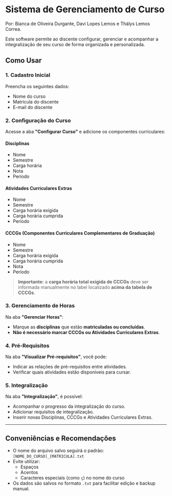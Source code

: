 # Sistema de Gerenciamento de Curso

Por: Bianca de Oliveira Durgante, Davi Lopes Lemos e Thálys Lemos Correa.

Este software permite ao discente configurar, gerenciar e acompanhar a integralização de seu curso de forma organizada e personalizada.

## Como Usar

### 1. Cadastro Inicial
Preencha os seguintes dados:
- Nome do curso
- Matrícula do discente
- E-mail do discente

### 2. Configuração do Curso
Acesse a aba **"Configurar Curso"** e adicione os componentes curriculares:

#### Disciplinas
- Nome
- Semestre
- Carga horária
- Nota
- Período

#### Atividades Curriculares Extras
- Nome
- Semestre
- Carga horária exigida
- Carga horária cumprida
- Período

#### CCCGs (Componentes Curriculares Complementares de Graduação)
- Nome
- Semestre
- Carga horária exigida
- Carga horária cumprida
- Nota
- Período

> **Importante:** a **carga horária total exigida de CCCGs** deve ser informada manualmente no label localizado **acima da tabela de CCCGs**.

### 3. Gerenciamento de Horas
Na aba **"Gerenciar Horas"**:
- Marque as **disciplinas** que estão **matriculadas ou concluídas**.
- **Não é necessário marcar CCCGs ou Atividades Curriculares Extras**.

### 4. Pré-Requisitos
Na aba **"Visualizar Pré-requisitos"**, você pode:
- Indicar as relações de pré-requisitos entre atividades.
- Verificar quais atividades estão disponíveis para cursar.

### 5. Integralização
Na aba **"Integralização"**, é possível:
- Acompanhar o progresso da integralização do curso.
- Adicionar requisitos de integralização.
- Inserir novas Disciplinas, CCCGs e Atividades Curriculares Extras.

---

## Conveniências e Recomendações

- O nome do arquivo salvo seguirá o padrão: `[NOME_DO_CURSO]_[MATRICULA].txt`
- Evite utilizar:
  - Espaços
  - Acentos
  - Caracteres especiais (como `ç`) no nome do curso
- Os dados são salvos no formato `.txt` para facilitar edição e backup manual.


